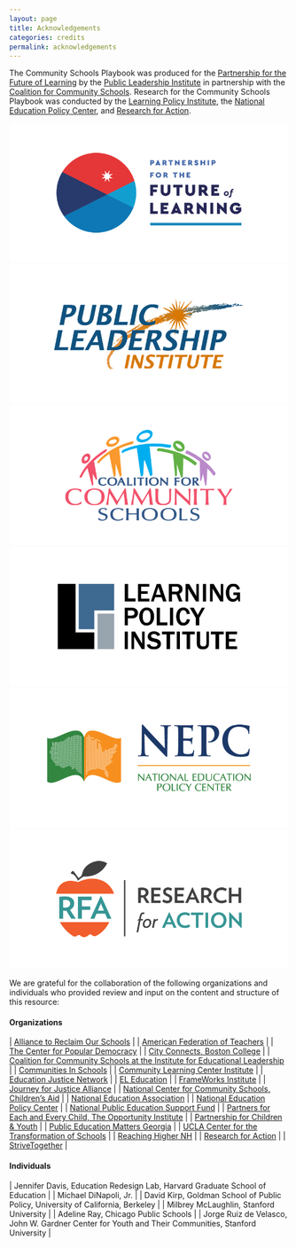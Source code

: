 ```yaml
---
layout: page
title: Acknowledgements
categories: credits
permalink: acknowledgements
---
```


The Community Schools Playbook was produced for the [Partnership for the Future of Learning](https://futureforlearning.org/) by the [Public Leadership Institute](http://publicleadershipinstitute.org/) in partnership with the [Coalition for Community Schools](http://www.communityschools.org/). Research for the Community Schools Playbook was conducted by the [Learning Policy Institute](https://learningpolicyinstitute.org/), the [National Education Policy Center](https://nepc.colorado.edu/), and [Research for Action](https://www.researchforaction.org/).

<div class="box alt">
				<div class="row 50% uniform">
					<div class="4u"><span class="image fit"><a href="https://futureforlearning.org/" target="_blank"><img src="assets/images/partner-pfl.png" alt=""></a></span></div>
					<div class="4u"><span class="image fit"><a href="http://publicleadershipinstitute.org/" target="_blank"><img src="assets/images/partner-pli.png" alt=""></a></span></div>
					<div class="4u$"><span class="image fit"><a href="http://www.communityschools.org/" target="_blank"><img src="assets/images/partner-cfcs.png" alt=""></a></span></div>
					<!-- Break -->
					<div class="4u"><span class="image fit"><a href="https://learningpolicyinstitute.org/" target="_blank"><img src="assets/images/partner-lpi.png" alt=""></a></span></div>
					<div class="4u"><span class="image fit"><a href="https://nepc.colorado.edu/" target="_blank"><img src="assets/images/partner-nepc.png" alt=""></a></span></div>
					<div class="4u$"><span class="image fit"><a href="https://www.researchforaction.org/" target="_blank"><img src="assets/images/partner-rfa.png" alt=""></a></span></div>
				</div>
			</div>


We are grateful for the collaboration of the following organizations and individuals who provided review and input on the content and structure of this resource:

#### Organizations

| [Alliance to Reclaim Our Schools](http://www.reclaimourschools.org/) |
| [American Federation of Teachers](https://www.aft.org/) |
| [The Center for Popular Democracy](https://populardemocracy.org/) |
| [City Connects, Boston College](https://www.bc.edu/bc-web/schools/lsoe/sites/cityconnects.html) |
| [Coalition for Community Schools at the Institute for Educational Leadership](http://www.communityschools.org/) |
| [Communities In Schools](https://www.communitiesinschools.org/) |
| [Community Learning Center Institute](http://clcinstitute.org/) |
| [Education Justice Network](https://www.npesf.org/networks/education-justice-network/) |
| [EL Education](https://eleducation.org/) |
| [FrameWorks Institute](https://www.frameworksinstitute.org/) |
| [Journey for Justice Alliance](https://www.j4jalliance.com/) |
| [National Center for Community Schools, Children’s Aid](https://www.childrensaidnyc.org/programs/national-center-community-schools) |
| [National Education Association](http://www.nea.org/) |
| [National Education Policy Center](https://nepc.colorado.edu/) |
| [National Public Education Support Fund](https://www.npesf.org/) |
| [Partners for Each and Every Child, The Opportunity Institute](https://theopportunityinstitute.org/partners-for-each-and-every-child/) |
| [Partnership for Children & Youth](https://www.partnerforchildren.org/) |
| [Public Education Matters Georgia](https://publiceducationmattersga.org/) |
| [UCLA Center for the Transformation of Schools](http://transformschools.ucla.edu/) |
| [Reaching Higher NH](https://reachinghighernh.org/) |
| [Research for Action](https://www.researchforaction.org/) |
| [StriveTogether](https://www.strivetogether.org/) |

#### Individuals

| Jennifer Davis, Education Redesign Lab, Harvard Graduate School of Education |
| Michael DiNapoli, Jr. |
| David Kirp, Goldman School of Public Policy, University of California, Berkeley |
| Milbrey McLaughlin, Stanford University |
| Adeline Ray, Chicago Public Schools |
| Jorge Ruiz de Velasco, John W. Gardner Center for Youth and Their Communities, Stanford University |

